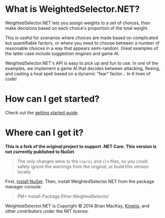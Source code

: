 What is WeightedSelector.NET? 
==============

WeightedSelector.NET lets you assign weights to a set of choices, then make  decisions based on each choice's proportion of the total weight. 

This is useful for scenarios where choices are made based on complicated but quantifiable factors, or where you need to choose between a number of reasonable choices in a way that appears semi-random. Great examples of the latter case include suggestion engines and game AI.

WeightedSelector.NET's API is easy to pick up and fun to use. In one of the examples, we implement a game AI that decides between attacking, fleeing, and casting a heal spell based on a dynamic "fear" factor... In 6 lines of code!

How can I get started?
==============

Check out the <a href="https://github.com/kinetiq/Ether.WeightedSelector/wiki/Getting-started">getting started guide</a>.

Where can I get it?
==============

**This is a fork of the original project to support .NET Core. This version is not currently published to NuGet**
> The only changes were to the `csproj` and `sln` files, so you could safely ignore the warnings from the original, or build this version locally

First, <a href="http://docs.nuget.org/docs/start-here/installing-nuget">install NuGet</a>. Then, install WeightedSelector.NET from the package manager console:

>PM> Install-Package Ether.WeightedSelector 

WeightedSelector.NET is Copyright © 2014 Brian MacKay, <a href="getkinetiq.com">Kinetiq</a>, and other contributors under the MIT license.
